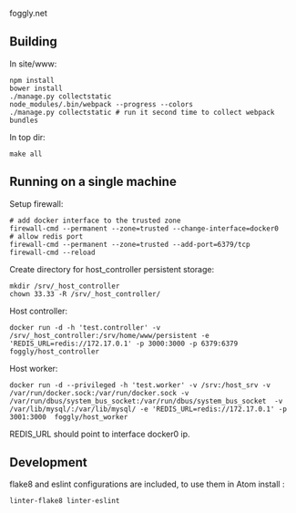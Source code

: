 foggly.net

## Building

In site/www:

    npm install
    bower install
    ./manage.py collectstatic
    node_modules/.bin/webpack --progress --colors
    ./manage.py collectstatic # run it second time to collect webpack bundles

In top dir:

    make all

## Running on a single machine

Setup firewall:

    # add docker interface to the trusted zone
    firewall-cmd --permanent --zone=trusted --change-interface=docker0
    # allow redis port
    firewall-cmd --permanent --zone=trusted --add-port=6379/tcp
    firewall-cmd --reload

Create directory for host_controller persistent storage:

    mkdir /srv/_host_controller
    chown 33.33 -R /srv/_host_controller/

Host controller:

    docker run -d -h 'test.controller' -v /srv/_host_controller:/srv/home/www/persistent -e 'REDIS_URL=redis://172.17.0.1' -p 3000:3000 -p 6379:6379  foggly/host_controller

Host worker:

    docker run -d --privileged -h 'test.worker' -v /srv:/host_srv -v /var/run/docker.sock:/var/run/docker.sock -v /var/run/dbus/system_bus_socket:/var/run/dbus/system_bus_socket  -v /var/lib/mysql/:/var/lib/mysql/ -e 'REDIS_URL=redis://172.17.0.1' -p 3001:3000  foggly/host_worker

REDIS_URL should point to interface docker0 ip.

## Development
flake8 and eslint configurations are included, to use them in Atom install :

    linter-flake8 linter-eslint
